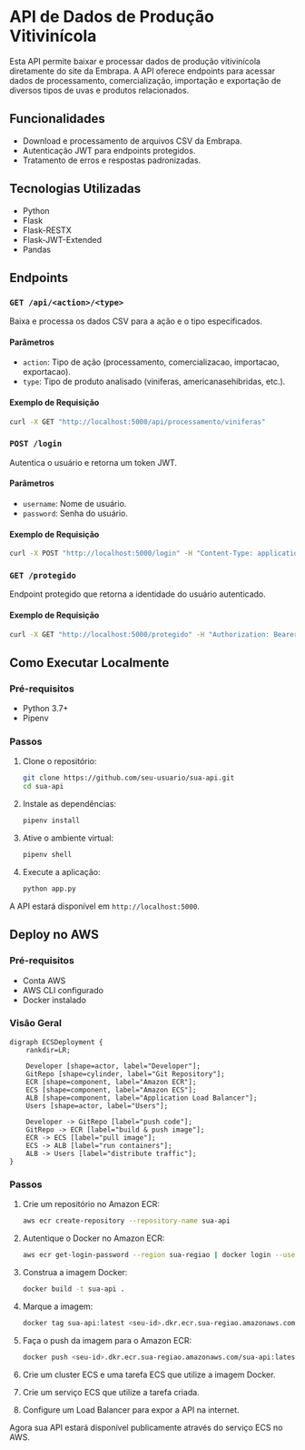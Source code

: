 # API de Dados de Produção Vitivinícola

Esta API permite baixar e processar dados de produção vitivinícola diretamente do site da Embrapa. A API oferece endpoints para acessar dados de processamento, comercialização, importação e exportação de diversos tipos de uvas e produtos relacionados.

## Funcionalidades

- Download e processamento de arquivos CSV da Embrapa.
- Autenticação JWT para endpoints protegidos.
- Tratamento de erros e respostas padronizadas.

## Tecnologias Utilizadas

- Python
- Flask
- Flask-RESTX
- Flask-JWT-Extended
- Pandas

## Endpoints

### `GET /api/<action>/<type>`

Baixa e processa os dados CSV para a ação e o tipo especificados.

#### Parâmetros

- `action`: Tipo de ação (processamento, comercializacao, importacao, exportacao).
- `type`: Tipo de produto analisado (viniferas, americanasehibridas, etc.).

#### Exemplo de Requisição

```bash
curl -X GET "http://localhost:5000/api/processamento/viniferas"
```

### `POST /login`

Autentica o usuário e retorna um token JWT.

#### Parâmetros

- `username`: Nome de usuário.
- `password`: Senha do usuário.

#### Exemplo de Requisição

```bash
curl -X POST "http://localhost:5000/login" -H "Content-Type: application/json" -d '{"username":"zorzi","password":"biguxo"}'
```

### `GET /protegido`

Endpoint protegido que retorna a identidade do usuário autenticado.

#### Exemplo de Requisição

```bash
curl -X GET "http://localhost:5000/protegido" -H "Authorization: Bearer <seu-token-jwt>"
```

## Como Executar Localmente

### Pré-requisitos

- Python 3.7+
- Pipenv

### Passos

1. Clone o repositório:

    ```bash
    git clone https://github.com/seu-usuario/sua-api.git
    cd sua-api
    ```

2. Instale as dependências:

    ```bash
    pipenv install
    ```

3. Ative o ambiente virtual:

    ```bash
    pipenv shell
    ```

4. Execute a aplicação:

    ```bash
    python app.py
    ```

A API estará disponível em `http://localhost:5000`.

## Deploy no AWS

### Pré-requisitos

- Conta AWS
- AWS CLI configurado
- Docker instalado

### Visão Geral

```mermaid
digraph ECSDeployment {
    rankdir=LR;
    
    Developer [shape=actor, label="Developer"];
    GitRepo [shape=cylinder, label="Git Repository"];
    ECR [shape=component, label="Amazon ECR"];
    ECS [shape=component, label="Amazon ECS"];
    ALB [shape=component, label="Application Load Balancer"];
    Users [shape=actor, label="Users"];
    
    Developer -> GitRepo [label="push code"];
    GitRepo -> ECR [label="build & push image"];
    ECR -> ECS [label="pull image"];
    ECS -> ALB [label="run containers"];
    ALB -> Users [label="distribute traffic"];
}
```

### Passos

1. Crie um repositório no Amazon ECR:

    ```bash
    aws ecr create-repository --repository-name sua-api
    ```

2. Autentique o Docker no Amazon ECR:

    ```bash
    aws ecr get-login-password --region sua-regiao | docker login --username AWS --password-stdin <seu-id>.dkr.ecr.sua-regiao.amazonaws.com
    ```

3. Construa a imagem Docker:

    ```bash
    docker build -t sua-api .
    ```

4. Marque a imagem:

    ```bash
    docker tag sua-api:latest <seu-id>.dkr.ecr.sua-regiao.amazonaws.com/sua-api:latest
    ```

5. Faça o push da imagem para o Amazon ECR:

    ```bash
    docker push <seu-id>.dkr.ecr.sua-regiao.amazonaws.com/sua-api:latest
    ```

6. Crie um cluster ECS e uma tarefa ECS que utilize a imagem Docker.

7. Crie um serviço ECS que utilize a tarefa criada.

8. Configure um Load Balancer para expor a API na internet.

Agora sua API estará disponível publicamente através do serviço ECS no AWS.



